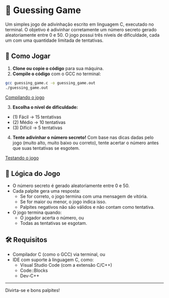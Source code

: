 # 🎯 Guessing Game
Um simples jogo de adivinhação escrito em linguagem C, executado no terminal. O objetivo
é adivinhar corretamente um número secreto gerado aleatoriamente entre 0 e 50. O jogo
possui três níveis de dificuldade, cada um com uma quantidade limitada de tentativas.
## 🚀 Como Jogar
1. **Clone ou copie o código** para sua máquina.
2. **Compile o código** com o GCC no terminal:
```bash
gcc guessing_game.c -o guessing_game.out
./guessing_game.out
```
[Compilando o jogo](https://github.com/Guiliff/Guessing_Game/blob/main/assets/gccg.gif)

3. **Escolha o nível de dificuldade:**
- (1) Fácil -> 15 tentativas
- (2) Médio -> 10 tentativas
- (3) Difícil -> 5 tentativas
4. **Tente adivinhar o número secreto!**
Com base nas dicas dadas pelo jogo (muito alto, muito baixo ou correto), tente acertar o
número antes que suas tentativas se esgotem.

[Testando o jogo](https://github.com/Guiliff/Guessing_Game/blob/main/assets/test.gif)

## 🧠 Lógica do Jogo
- O número secreto é gerado aleatoriamente entre 0 e 50.
- Cada palpite gera uma resposta:
  - Se for correto, o jogo termina com uma mensagem de vitória.
  - Se for maior ou menor, o jogo indica isso.
  - Palpites negativos não são válidos e não contam como tentativa.
- O jogo termina quando:
  - O jogador acerta o número, ou
  - Todas as tentativas se esgotam.
## 🛠 Requisitos
- Compilador C (como o GCC) via terminal, ou
- IDE com suporte à linguagem C, como:
  - Visual Studio Code (com a extensão C/C++)
  - Code::Blocks
  - Dev-C++
---
Divirta-se e bons palpites!
